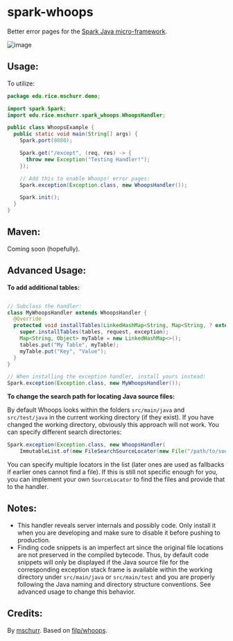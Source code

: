 spark-whoops
=====================
Better error pages for the [Spark Java micro-framework](http://sparkjava.com/).

![image](http://i.imgur.com/oaHfcVO.png)

## Usage:
To utilize:
```java
package edu.rice.mschurr.demo;

import spark.Spark;
import edu.rice.mschurr.spark_whoops.WhoopsHandler;

public class WhoopsExample {
  public static void main(String[] args) {
    Spark.port(8080);

    Spark.get("/except", (req, res) -> {
      throw new Exception("Testing Handler!");
    });

    // Add this to enable Whoops! error pages:
    Spark.exception(Exception.class, new WhoopsHandler());

    Spark.init();
  }
}
```

## Maven:

Coming soon (hopefully).

## Advanced Usage:

**To add additional tables:**

```java

// Subclass the handler:
class MyWhoopsHandler extends WhoopsHandler {
  @Override
  protected void installTables(LinkedHashMap<String, Map<String, ? extends Object>> tables, Request request, Exception exception) {
    super.installTables(tables, request, exception);
    Map<String, Object> myTable = new LinkedHashMap<>();
    tables.put("My Table", myTable);
    myTable.put("Key", "Value");
  }
}

// When installing the exception handler, install yours instead:
Spark.exception(Exception.class, new MyWhoopsHandler());

```

**To change the search path for locating Java source files:**

By default Whoops looks within the folders `src/main/java` and `src/test/java` in the current working directory (if they exist). If you have changed the working directory, obviously this approach will not work. You can specify different search directories:

```java
Spark.exception(Exception.class, new WhoopsHandler(
    ImmutableList.of(new FileSearchSourceLocator(new File("/path/to/source/code")))));
```

You can specify multiple locators in the list (later ones are used as fallbacks if earlier ones cannot find a file). If this is still not specific enough for you, you can implement your own `SourceLocator` to find the files and provide that to the handler.

## Notes:

* This handler reveals server internals and possibly code. Only install it when you are developing and make sure to disable it before pushing to production.
* Finding code snippets is an imperfect art since the original file locations are not preserved in the compiled bytecode. Thus, by default code snippets will only be displayed if the Java source file for the corresponding exception stack frame is available within the working directory under `src/main/java` or `src/main/test` and you are properly following the Java naming and directory structure conventions. See advanced usage to change this behavior.

## Credits:

By [mschurr](https://github.com/mschurr/). Based on [filp/whoops](http://filp.github.io/whoops/).
